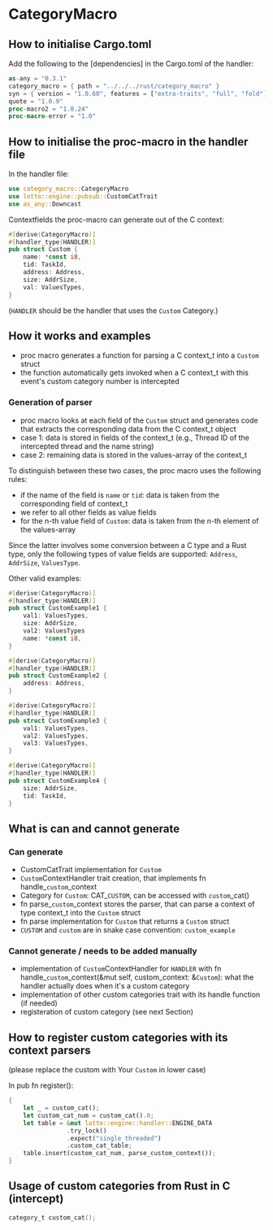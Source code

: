 # CategoryMacro 

## How to initialise Cargo.toml

Add the following to the [dependencies] in the Cargo.toml of the handler: 

```rust
as-any = "0.3.1"
category_macro = { path = "../../../rust/category_macro" }
syn = { version = "1.0.60", features = ["extra-traits", "full", "fold"] }
quote = "1.0.9"
proc-macro2 = "1.0.24"
proc-macro-error = "1.0"
```


## How to initialise the proc-macro in the handler file

In the handler file: 

```rust
use category_macro::CategoryMacro
use lotto::engine::pubsub::CustomCatTrait
use as_any::Downcast
```

Contextfields the proc-macro can generate out of the C context: 

```rust
#[derive(CategoryMacro)]
#[handler_type(HANDLER)]
pub struct Custom {
    name: *const i8,
    tid: TaskId,
    address: Address,
    size: AddrSize,
    val: ValuesTypes,
}
```

(`HANDLER` should be the handler that uses the `Custom` Category.)


## How it works and examples

- proc macro generates a function for parsing a C context_t into a `Custom` struct
- the function automatically gets invoked when a C context_t with this event's custom category number is intercepted

### Generation of parser
- proc macro looks at each field of the `Custom` struct and generates code that extracts the corresponding data from the C context_t object
- case 1: data is stored in fields of the context_t (e.g., Thread ID of the intercepted thread and the name string)
- case 2: remaining data is stored in the values-array of the context_t

To distinguish between these two cases, the proc macro uses the following rules:
- if the name of the field is `name` or `tid`: data is taken from the corresponding field of context_t
- we refer to all other fields as value fields 
- for the n-th value field of `Custom`: data is taken from the n-th element of the values-array

Since the latter involves some conversion between a C type and a Rust type, only the following types of value fields are supported: `Address`, `AddrSize`, `ValuesType`.

Other valid examples: 
```rust
#[derive(CategoryMacro)]
#[handler_type(HANDLER)]
pub struct CustomExample1 {
    val1: ValuesTypes,
    size: AddrSize,
    val2: ValuesTypes
    name: *const i8,
}

#[derive(CategoryMacro)]
#[handler_type(HANDLER)]
pub struct CustomExample2 {
    address: Address,
}

#[derive(CategoryMacro)]
#[handler_type(HANDLER)]
pub struct CustomExample3 {
    val1: ValuesTypes,
    val2: ValuesTypes,
    val3: ValuesTypes,
}

#[derive(CategoryMacro)]
#[handler_type(HANDLER)]
pub struct CustomExample4 {
    size: AddrSize,
    tid: TaskId,
}
```

## What is can and cannot generate

### Can generate

- CustomCatTrait implementation for `Custom`
- `Custom`ContextHandler trait creation, that implements fn handle_`custom`_context
- Category for `Custom`: CAT_`CUSTOM`, can be accessed with `custom`_cat()
- fn parse_`custom`_context stores the parser, that can parse a context of type context_t into the `Custom` struct
- fn parse implementation for `Custom` that returns a `Custom` struct
- `CUSTOM` and `custom` are in snake case convention: `custom_example`

### Cannot generate / needs to be added manually
- implementation of `Custom`ContextHandler for `HANDLER` with fn handle_`custom`_context(&mut self, custom_context: &`Custom`): what the handler actually does when it's a custom category 
- implementation of other custom categories trait with its handle function (if needed)
- registeration of custom category (see next Section)


## How to register custom categories with its context parsers

(please replace the custom with Your `Custom` in lower case)

In pub fn register():

```rust
{
    let _ = custom_cat();
    let custom_cat_num = custom_cat().0;
    let table = &mut lotto::engine::handler::ENGINE_DATA
                .try_lock()
                .expect("single threaded")
                .custom_cat_table;
    table.insert(custom_cat_num, parse_custom_context());
}
```

## Usage of custom categories from Rust in C (intercept)

```c
category_t custom_cat();
```
